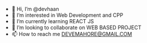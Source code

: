 - 👋 Hi, I’m @devhaan
- 👀 I’m interested in Web Development and CPP
- 🌱 I’m currently learning REACT JS
- 💞️ I’m looking to collaborate on WEB BASED PROJECT
- 📫 How to reach me DEVEMAHORE@GMAIL.COM

<!---
devhaan/devhaan is a ✨ special ✨ repository because its `README.md` (this file) appears on your GitHub profile.
You can click the Preview link to take a look at your changes.
--->
